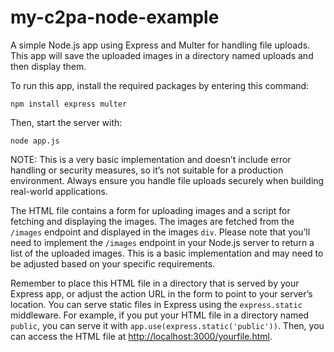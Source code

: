 # my-c2pa-node-example

A simple Node.js app using Express and Multer for handling file uploads. This app will save the uploaded images in a directory named uploads and then display them.

To run this app, install the required packages by entering this command:

```
npm install express multer
```

Then, start the server with:

```
node app.js
```

NOTE: This is a very basic implementation and doesn’t include error handling or security measures, so it’s not suitable for a production environment. Always ensure you handle file uploads securely when building real-world applications.

The HTML file contains a form for uploading images and a script for fetching and displaying the images. The images are fetched from the `/images` endpoint and displayed in the images `div`. Please note that you’ll need to implement the `/images` endpoint in your Node.js server to return a list of the uploaded images. This is a basic implementation and may need to be adjusted based on your specific requirements.

Remember to place this HTML file in a directory that is served by your Express app, or adjust the action URL in the form to point to your server’s location. You can serve static files in Express using the `express.static `middleware. For example, if you put your HTML file in a directory named `public`, you can serve it with `app.use(express.static('public'))`. Then, you can access the HTML file at <http://localhost:3000/yourfile.html>.